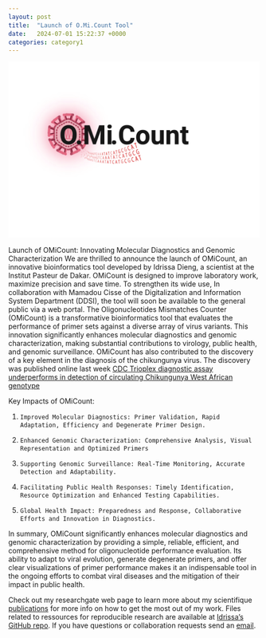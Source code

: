 ```yaml
---
layout: post
title:  "Launch of O.Mi.Count Tool"
date:   2024-07-01 15:22:37 +0000
categories: category1
---
```


![My helpful screenshot](/assets/omc_jekyll.png)

Launch of OMiCount: Innovating Molecular Diagnostics and Genomic Characterization 
We are thrilled to announce the launch of OMiCount, an innovative bioinformatics tool developed by Idrissa Dieng, a scientist at the Institut Pasteur de Dakar. OMiCount is designed to improve laboratory work, maximize precision and save time. To strengthen its wide use, In collaboration with Mamadou Cisse of the Digitalization and Information System Department (DDSI), the tool will soon be available to the general public via a web portal. 
The Oligonucleotides Mismatches Counter (OMiCount) is a transformative bioinformatics tool that evaluates the performance of primer sets against a diverse array of virus variants. This innovation significantly enhances molecular diagnostics and genomic characterization, making substantial contributions to virology, public health, and genomic surveillance. OMiCount has also contributed to the discovery of a key element in the diagnosis of the chikungunya virus. The discovery was published online last week [CDC Trioplex diagnostic assay underperforms in detection of circulating Chikungunya West African genotype](https://journals.asm.org/doi/epub/10.1128/jcm.00405-24)
 
Key Impacts of OMiCount:  
1.     Improved Molecular Diagnostics: Primer Validation, Rapid Adaptation, Efficiency and Degenerate Primer Design.  
2.     Enhanced Genomic Characterization: Comprehensive Analysis, Visual Representation and Optimized Primers 
3.     Supporting Genomic Surveillance: Real-Time Monitoring, Accurate Detection and Adaptability.  
4.     Facilitating Public Health Responses: Timely Identification, Resource Optimization and Enhanced Testing Capabilities. 
5.     Global Health Impact: Preparedness and Response, Collaborative Efforts and Innovation in Diagnostics. 
 
In summary, OMiCount significantly enhances molecular diagnostics and genomic characterization by providing a simple, reliable, efficient, and comprehensive method for oligonucleotide performance evaluation. Its ability to adapt to viral evolution, generate degenerate primers, and offer clear visualizations of primer performance makes it an indispensable tool in the ongoing efforts to combat viral diseases and the mitigation of their impact in public health. 
 
Check out my researchgate web page to learn more about my scientifique [publications][scientific-papers] for more info on how to get the most out of my work. Files  related to ressources for reproducible research are available at [Idrissa’s GitHub repo][IDaGhostWriter-gh]. If you have questions or collaboration requests send an [email][idrissa-mail].

[scientific-papers]: https://www.researchgate.net/profile/Idrissa-Dieng-2
[IDaGhostWriter-gh]:   https://github.com/IDaGhostWriter
[idrissa-mail]: mailto:idrissa.dieng@pasteur.sn
